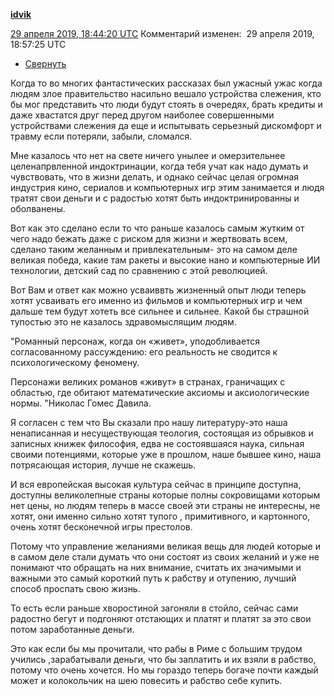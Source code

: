 [**idvik**](https://idvik.livejournal.com/)

 [29 апреля 2019, 18:44:20 UTC](https://ivanov-petrov.livejournal.com/2187641.html?thread=133602425#t133602425)  Комментарий изменен:  29 апреля 2019, 18:57:25 UTC

- [Свернуть](https://ivanov-petrov.livejournal.com/2187641.html?thread=133602425#t133602425)

Когда то во многих фантастических рассказах был ужасный ужас когда людям злое правительство насильно вешало устройства слежения, кто бы мог представить что люди будут стоять в очередях, брать кредиты и даже хвастатся друг перед другом наиболее совершенными устройствами слежения да еще и испытывать серьезный дискомфорт и травму если потеряли, забыли, сломался.

Мне казалось что нет на свете ничего унылее и омерзительнее целенапрвленной индоктринации, когда тебя учат как надо думать и чувствовать, что в жизни делать, и однако сейчас целая огромная индустрия кино, сериалов и компьютерных игр этим занимается и людя тратят свои деньги и с радостью хотят быть индоктринированны и оболванены.

Вот как это сделано если то что раньше казалось самым жутким от чего надо бежать даже с риском для жизни и жертвовать всем, сделано таким желанным и привлекательным- это на самом деле великая победа, какие там ракеты и высокие нано и компьютерные ИИ технологии, детский сад по сравнению с этой революцией.

Вот Вам и ответ как можно усваиввть жизненный опыт люди теперь хотят усваивать его именно из фильмов и компьютерных игр и чем дальше тем будут хотеть все сильнее и сильнее. Какой бы страшной тупостью это не казалось здравомыслящим людям.

"Романный персонаж, когда он «живет», уподобливается согласованному рассуждению: его реальность не сводится к психологическому феномену.

Персонажи великих романов «живут» в странах, граничащих с областью, где обитают математические аксиомы и аксиологические нормы. "Николас Гомес Давила.

Я согласен с тем что Вы сказали про нашу литературу-это наша ненаписанная и несуществующая теология, состоящая из обрывков и записных книжек философия, едва не состоявшаяся наука, сильная своими потенциями, которые уже в прошлом, наше бывшее кино, наша потрясающая история, лучше не скажешь.

И вся европейская высокая культура сейчас в принципе доступна, доступны великолепные страны которые полны сокровищами которым нет цены, но людям теперь в массе своей эти страны не интересны, не хотят, они именно сильно хотят тупого , примитивного, и картонного, очень хотят бесконечной игры престолов.

Потому что управление желаниями великая вещь для людей которые и в самом деле стали думать что они состоят из своих желаний и уже не понимают что обращать на них внимание, считать их значимыми и важными это самый короткий путь к рабству и отупению, лучший способ проспать свою жизнь.

То есть если раньше хворостиной загоняли в стойло, сейчас сами радостно бегут и подгоняют отстающих и платят и платят за это свои потом заработанные деньги.

Это как если бы мы прочитали, что рабы в Риме с большим трудом учились ,зарабатывали деньги, что бы заплатить и их взяли в рабство, потому что очень хочется. Но мы гораздо теперь богаче почти каждый может и колокольчик на шею повесить и рабство себе купить.

<div style="display: none;">  </div>